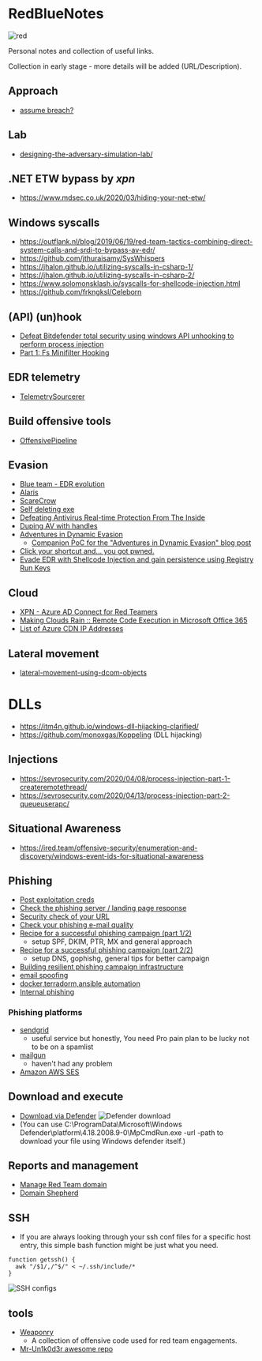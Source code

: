 # RedBlueNotes

![red](https://user-images.githubusercontent.com/9626439/99510946-ef79e900-2987-11eb-9aa8-1443670a8bb3.jpg)

Personal notes and collection of useful links. 

Collection in early stage - more details will be added (URL/Description).

## Approach
* [assume breach?](https://twitter.com/reybango/status/1308608385298898944)

## Lab
* [designing-the-adversary-simulation-lab/](https://www.mdsec.co.uk/2020/04/designing-the-adversary-simulation-lab/)

## .NET ETW bypass by _xpn_
* https://www.mdsec.co.uk/2020/03/hiding-your-net-etw/

## Windows syscalls
* https://outflank.nl/blog/2019/06/19/red-team-tactics-combining-direct-system-calls-and-srdi-to-bypass-av-edr/
* https://github.com/jthuraisamy/SysWhispers
* https://jhalon.github.io/utilizing-syscalls-in-csharp-1/
* https://jhalon.github.io/utilizing-syscalls-in-csharp-2/
* https://www.solomonsklash.io/syscalls-for-shellcode-injection.html
* https://github.com/frkngksl/Celeborn

## (API) (un)hook
* [Defeat Bitdefender total security using windows API unhooking to perform process injection](https://shells.systems/defeat-bitdefender-total-security-using-windows-api-unhooking-to-perform-process-injection/)
* [Part 1: Fs Minifilter Hooking](https://aviadshamriz.medium.com/part-1-fs-minifilter-hooking-7e743b042a9d)

## EDR telemetry
* [TelemetrySourcerer](https://github.com/jthuraisamy/TelemetrySourcerer)

## Build offensive tools 
* [OffensivePipeline](https://github.com/Aetsu/OffensivePipeline)

## Evasion
* [Blue team - EDR evolution](https://www.optiv.com/insights/source-zero/blog/endpoint-detection-and-response-how-hackers-have-evolved)
* [Alaris](https://github.com/cribdragg3r/Alaris)
* [ScareCrow](https://github.com/optiv/ScareCrow)
* [Self deleting exe](https://www.catch22.net/tuts/win32/self-deleting-executables#)
* [Defeating Antivirus Real-time Protection From The Inside](https://breakdev.org/defeating-antivirus-real-time-protection-from-the-inside/)
* [Duping AV with handles](https://skelsec.medium.com/duping-av-with-handles-537ef985eb03)
* [Adventures in Dynamic Evasion](https://posts.specterops.io/adventures-in-dynamic-evasion-1fe0bac57aa)
  * [Companion PoC for the "Adventures in Dynamic Evasion" blog post](https://github.com/matterpreter/SHAPESHIFTER) 
* [Click your shortcut and… you got pwned.](https://redteamer.tips/click-your-shortcut-and-you-got-pwned/) 
* [Evade EDR with Shellcode Injection and gain persistence using Registry Run Keys](https://infosecwriteups.com/evade-avs-edr-with-shellcode-injection-159dde4dba1a)

## Cloud
* [XPN - Azure AD Connect for Red Teamers](https://blog.xpnsec.com/azuread-connect-for-redteam/)
* [Making Clouds Rain :: Remote Code Execution in Microsoft Office 365](https://srcincite.io/blog/2021/01/12/making-clouds-rain-rce-in-office-365.html)
* [List of Azure CDN IP Addresses](https://github.com/Gelob/azure-cdn-ips)

## Lateral movement
* [lateral-movement-using-dcom-objects](https://www.scorpiones.io/articles/lateral-movement-using-dcom-objects)

# DLLs
* https://itm4n.github.io/windows-dll-hijacking-clarified/
* https://github.com/monoxgas/Koppeling (DLL hijacking)

## Injections
* https://sevrosecurity.com/2020/04/08/process-injection-part-1-createremotethread/
* https://sevrosecurity.com/2020/04/13/process-injection-part-2-queueuserapc/

## Situational Awareness
* https://ired.team/offensive-security/enumeration-and-discovery/windows-event-ids-for-situational-awareness

## Phishing
* [Post exploitation creds](https://medium.com/@shantanukhande/post-exploitation-creds-5a8de8676792)
* [Check the phishing server / landing page response](https://httpstatus.io/)
* [Security check of your URL ](https://sitecheck.sucuri.net/)
* [Check your phishing e-mail quality](https://www.mail-tester.com/)
* [Recipe for a successful phishing campaign (part 1/2)](https://medium.com/bugbountywriteup/recipe-for-a-successful-phishing-campaign-part-1-2-dc23d927ec55)
  * setup SPF, DKIM, PTR, MX and general approach
* [Recipe for a successful phishing campaign (part 2/2)](https://medium.com/bugbountywriteup/recipe-for-a-successful-phishing-campaign-part-2-2-68552806dcba)
  * setup DNS, gophishg, general tips for better campaign
* [Building resilient phishing campaign infrastructure](https://godlikesecurity.com/index.php/tag/red-team/)
* [email spoofing](https://github.com/chenjj/espoofer)
* [docker,terradorm,ansible automation](https://github.com/ralphte/build_a_phish)
* [Internal phishing](https://github.com/Yaxser/SharpPhish)

### Phishing platforms
* [sendgrid](http://sendgrid.com/)
  * useful service but honestly, You need Pro pain plan to be lucky not to be on a spamlist 
* [mailgun](https://app.mailgun.com/)
  * haven't had any problem
* [Amazon AWS SES](https://aws.amazon.com/ses/)

## Download and execute

* [Download via Defender](https://twitter.com/mohammadaskar2/status/1301263551638761477)
![Defender download](https://pbs.twimg.com/media/Eg8ESSWWAAACTGo?format=jpg&name=large)
* (You can use C:\ProgramData\Microsoft\Windows Defender\platform\4.18.2008.9-0\MpCmdRun.exe -url <url> -path <local-path> to download your file using Windows defender itself.)
  
## Reports and management
* [Manage Red Team domain](https://posts.specterops.io/being-a-good-domain-shepherd-part-2-5e8597c3fe63)
* [Domain Shepherd](https://github.com/GhostManager/Shepherd)

## SSH 
* If you are always looking through your ssh conf files for a specific host entry, this simple bash function might be just what you need. 

```
function getssh() {
  awk "/$1/,/^$/" < ~/.ssh/include/*
}
```

![SSH configs](https://pbs.twimg.com/media/EgW_CXzXsAEsh0r?format=png&name=small)

## tools
* [Weaponry](https://github.com/jeffjbowie/Weaponry)
  * A collection of offensive code used for red team engagements.                                    
* [Mr-Un1k0d3r awesome repo](https://github.com/Mr-Un1k0d3r)                                  
